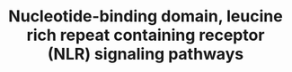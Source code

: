 ---
annotations:
- id: PW:0000003
  parent: signaling pathway
  type: Pathway Ontology
  value: signaling pathway
- id: PW:0000819
  parent: signaling pathway
  type: Pathway Ontology
  value: signaling pathway in the innate immune response
authors:
- ReactomeTeam
- Egonw
- Anwesha
- Ryanmiller
description: The innate immune system is the first line of defense against invading
  microorganisms, a broad specificity response characterized by the recruitment and
  activation of phagocytes and the release of anti-bacterial peptides. The receptors
  involved recognize conserved molecules present in microbes called pathogen-associated
  molecular patterns (PAMPs), and/or molecules that are produced as a result of tissue
  injury, the damage associated molecular pattern molecules (DAMPs). PAMPs are essential
  to the pathogen and therefore unlikely to vary. Examples are lipopolysaccharide
  (LPS), peptidoglycans (PGNs) and viral RNA. DAMPs include intracellular proteins,
  such as heat-shock proteins and extracellular matrix proteins released by tissue
  injury, such as hyaluronan fragments. Non-protein DAMPs include ATP, uric acid,
  heparin sulfate and dsDNA. The receptors for these factors are referred to collectively
  as pathogen- or pattern-recognition receptors (PRRs). The best studied of these
  are the membrane-associated Toll-like receptor family. Less well studied but more
  numerous are the intracellular nucleotide-binding domain, leucine rich repeat containing
  receptors (NLRs) also called nucleotide binding oligomerization domain (NOD)-like
  receptors, a family with over 20 members in humans and over 30 in mice. These recognise
  PAMPs/DAMPs from phagocytosed microorganisms or from intracellular infections (Kobayashi
  et al. 2003, Proell et al. 2008, Wilmanski et al. 2008). Some NLRs are involved
  in process unrelated to pathogen detection such as tissue homeostasis, apoptosis,
  graft-versus-host disease and early development (Kufer & Sansonetti 2011). <br><br><br>Structurally
  NLRs can be subdivided into the caspase-recruitment domain (CARD)-containing NLRCs
  (NODs) and the pyrin domain (PYD)-containing NLRPs (NALPs), plus outliers including
  ice protease (caspase-1) activating factor (IPAF) (Martinon & Tschopp, 2005). In
  practical terms, NLRs can be divided into the relatively well characterized NOD1/2
  which signal via RIP2 primarily to NFkappaB, and the remainder, some of which participate
  in macromolecular structures called Inflammasomes that activate caspases. Mutations
  in several members of the NLR protein family have been linked to inflammatory diseases,
  suggesting these molecules play important roles in maintaining host-pathogen interactions
  and inflammatory responses.<br><br><br>Most NLRs have a tripartite structure consisting
  of a variable amino-terminal domain, a central nucleotide-binding oligomerization
  domain (NOD or NACHT) that is believed to mediate the formation of self oligomers,
  and a carboxy-terminal leucine-rich repeat (LRR) that detects PAMPs/DAMPs. In most
  cases the amino-terminal domain includes protein-interaction modules, such as CARD
  or PYD, some harbour baculovirus inhibitor repeat (BIR) or other domains. For most
  characterised NLRs these domains have been attributed to downstream signaling<br><br>Under
  resting conditions, NLRs are thought to be present  in an autorepressed form, with
  the LRR folded back onto the NACHT domain preventing oligomerization. Accessory
  proteins may help maintain the inactive state. PAMP/DAMP exposure is thought to
  triggers conformational changes that expose the NACHT domain enabling oligomerization
  and recruitment of effectors, though it should be noted that due to the lack of
  availability of structural data, the mechanistic details of NLR activation remain
  largely elusive.<br><br>New terminology for NOD-like receptors was adopted by the
  Human Genome Organization (HUGO) in 2008 to standardize the nomenclature of NLRs.
  The acronym NLR, once standing for NOD-like receptor, now is an abbreviation of
  'nucleotide-binding domain, leucine-rich repeat containing' protein. The term NOD-like
  receptor is officially outdated and replaced by NLRC where the C refers to the CARD
  domain. However the official gene symbols for NOD1 and NOD2 still contain NOD and
  this general term is still widely used.  View original pathway at [http://www.reactome.org/PathwayBrowser/#DIAGRAM=168643
  Reactome].
last-edited: 2021-01-25
organisms:
- Homo sapiens
redirect_from:
- /index.php/Pathway:WP2763
- /instance/WP2763
revision: null
schema-jsonld:
- '@context': https://schema.org/
  '@id': https://wikipathways.github.io/pathways/WP2763.html
  '@type': Dataset
  creator:
    '@type': Organization
    name: WikiPathways
  description: The innate immune system is the first line of defense against invading
    microorganisms, a broad specificity response characterized by the recruitment
    and activation of phagocytes and the release of anti-bacterial peptides. The receptors
    involved recognize conserved molecules present in microbes called pathogen-associated
    molecular patterns (PAMPs), and/or molecules that are produced as a result of
    tissue injury, the damage associated molecular pattern molecules (DAMPs). PAMPs
    are essential to the pathogen and therefore unlikely to vary. Examples are lipopolysaccharide
    (LPS), peptidoglycans (PGNs) and viral RNA. DAMPs include intracellular proteins,
    such as heat-shock proteins and extracellular matrix proteins released by tissue
    injury, such as hyaluronan fragments. Non-protein DAMPs include ATP, uric acid,
    heparin sulfate and dsDNA. The receptors for these factors are referred to collectively
    as pathogen- or pattern-recognition receptors (PRRs). The best studied of these
    are the membrane-associated Toll-like receptor family. Less well studied but more
    numerous are the intracellular nucleotide-binding domain, leucine rich repeat
    containing receptors (NLRs) also called nucleotide binding oligomerization domain
    (NOD)-like receptors, a family with over 20 members in humans and over 30 in mice.
    These recognise PAMPs/DAMPs from phagocytosed microorganisms or from intracellular
    infections (Kobayashi et al. 2003, Proell et al. 2008, Wilmanski et al. 2008).
    Some NLRs are involved in process unrelated to pathogen detection such as tissue
    homeostasis, apoptosis, graft-versus-host disease and early development (Kufer
    & Sansonetti 2011). <br><br><br>Structurally NLRs can be subdivided into the caspase-recruitment
    domain (CARD)-containing NLRCs (NODs) and the pyrin domain (PYD)-containing NLRPs
    (NALPs), plus outliers including ice protease (caspase-1) activating factor (IPAF)
    (Martinon & Tschopp, 2005). In practical terms, NLRs can be divided into the relatively
    well characterized NOD1/2 which signal via RIP2 primarily to NFkappaB, and the
    remainder, some of which participate in macromolecular structures called Inflammasomes
    that activate caspases. Mutations in several members of the NLR protein family
    have been linked to inflammatory diseases, suggesting these molecules play important
    roles in maintaining host-pathogen interactions and inflammatory responses.<br><br><br>Most
    NLRs have a tripartite structure consisting of a variable amino-terminal domain,
    a central nucleotide-binding oligomerization domain (NOD or NACHT) that is believed
    to mediate the formation of self oligomers, and a carboxy-terminal leucine-rich
    repeat (LRR) that detects PAMPs/DAMPs. In most cases the amino-terminal domain
    includes protein-interaction modules, such as CARD or PYD, some harbour baculovirus
    inhibitor repeat (BIR) or other domains. For most characterised NLRs these domains
    have been attributed to downstream signaling<br><br>Under resting conditions,
    NLRs are thought to be present  in an autorepressed form, with the LRR folded
    back onto the NACHT domain preventing oligomerization. Accessory proteins may
    help maintain the inactive state. PAMP/DAMP exposure is thought to triggers conformational
    changes that expose the NACHT domain enabling oligomerization and recruitment
    of effectors, though it should be noted that due to the lack of availability of
    structural data, the mechanistic details of NLR activation remain largely elusive.<br><br>New
    terminology for NOD-like receptors was adopted by the Human Genome Organization
    (HUGO) in 2008 to standardize the nomenclature of NLRs. The acronym NLR, once
    standing for NOD-like receptor, now is an abbreviation of 'nucleotide-binding
    domain, leucine-rich repeat containing' protein. The term NOD-like receptor is
    officially outdated and replaced by NLRC where the C refers to the CARD domain.
    However the official gene symbols for NOD1 and NOD2 still contain NOD and this
    general term is still widely used.  View original pathway at [http://www.reactome.org/PathwayBrowser/#DIAGRAM=168643
    Reactome].
  keywords:
  - 2xHC-TXN
  - '2xHC-TXN '
  - AAMP
  - 'AAMP '
  - AAMP:NOD2
  - ADP
  - AIM2
  - 'AIM2 '
  - 'APP(672-711) '
  - ATP
  - 'ATP '
  - ATP:P2X7
  - ATP:P2X7 oligomer
  - Activated TAK
  - 'Alpha-hemolysin '
  - 'Asb '
  - 'BCL2 '
  - 'BCL2L1 '
  - 'BIRC2 '
  - 'BIRC3 '
  - Bcl-2/Bcl-X(L)
  - Bcl-2/Bcl-X(L):NLRP1
  - CARD9
  - 'CARD9 '
  - CASP1(1-404)
  - 'CASP1(1-404) '
  - 'CASP2(2-452) '
  - 'CASP4(?-377) '
  - 'CASP8(1-479) '
  - 'CASP9(1-416) '
  - 'CHUK '
  - CHUK:IKBKB:IKBKG
  - CYLD
  - Double-stranded DNA
  - 'Double-stranded DNA '
  - 'Flagellin '
  - HSP90AB1
  - 'HSP90AB1 '
  - 'HUA '
  - 'IKBKB '
  - IKBKG
  - 'IKBKG '
  - IKBKG:p-S176,S180-CHUK:p-S177,S181-IKBKB
  - IPAF
  - IPAF elicitors
  - IPAF elicitors:NLRC4
  - 'ITCH '
  - K+
  - K63polyUb
  - 'K63polyUb '
  - 'K63polyUb-TRAF6 '
  - Long prodomain
  - MAP2K6
  - 'MAP3K7 '
  - 'MAPK11 '
  - 'MAPK12 '
  - 'MAPK13 '
  - 'MAPK14 '
  - MDP
  - 'MDP '
  - MDP:NLRP1
  - MDP:NLRP1:ATP
  - MDP:NOD2
  - MDP:NOD2 oligomer
  - 'MEFV '
  - 'NFKB1(1-433) '
  - 'NFKB2(1-454) '
  - NFkB Complex
  - NLRC4
  - 'NLRC4 '
  - NLRP1
  - 'NLRP1 '
  - NLRP3
  - 'NLRP3 '
  - NLRP3 elicitor
  - NLRP3 elicitor small
  - 'NLRP3 elicitors:NLRP3 oligomer '
  - NLRP3 gene
  - NLRP3:SUGT1:HSP90
  - NOD1
  - 'NOD1 '
  - NOD1:iE-DAP
  - NOD1:iE-DAP oligomer
  - NOD1:iE-DAP:Long
  - NOD2
  - 'NOD2 '
  - Oxidized
  - P2RX7
  - 'P2RX7 '
  - PAMP:NOD
  - PAMP:NOD oligomer
  - PANX1
  - 'PANX1 '
  - 'PSTPIP1 '
  - PSTPIP1 trimer
  - PSTPIP1 trimer:Pyrin
  - PYCARD
  - 'PYCARD '
  - Phospho-p38 MAPK
  - Pyrin trimer
  - Pyrin trimer:ASC
  - 'RELA '
  - RIP2 ubiquitin
  - RIPK2
  - 'RIPK2 '
  - ROS
  - SUGT1
  - 'SUGT1 '
  - SUGT1:HSP90
  - 'SiO2 '
  - 'TAB1 '
  - 'TAB2 '
  - 'TAB3 '
  - TAK1 complex
  - TNFAIP3
  - 'TRAF6 '
  - TRAF6 E3/E2
  - TXN
  - 'TXN '
  - TXNIP
  - 'TXNIP '
  - TXNIP:NLRP3
  - Thioredoxin:TXNIP
  - 'UBE2N '
  - 'UBE2V1 '
  - 'Ub-209-RIPK2 '
  - 'Ub-285-IKBKG '
  - caspases
  - complex
  - complexes
  - dsDNA:AIM2
  - dsDNA:AIM2 oligomer
  - 'dsDNA:AIM2 oligomer '
  - elicitors:NLRC4:Procaspase-1
  - elicitors:NLRP3
  - iE-DAP
  - 'iE-DAP '
  - ligases
  - molecules
  - molecules:NLRP3
  - oligomer
  - oligomer:ASC
  - oligomer:ASC:Procaspase-1
  - oligomer:K63-polyUb-RIP2:NEMO
  - oligomer:K63-polyUb-RIP2:NEMO:TAK1 complex
  - oligomer:K63-polyUb-RIP2:NEMO:activated TAK1 complex
  - oligomer:Pannexin-1
  - oligomer:RIP2
  - oligomer:RIP2:CARD9
  - oligomer:RIP2:K63-pUb-K285-NEMO
  - oligomer:RIP2:NEMO
  - 'p-2S,S376,T,T209,T387-IRAK1 '
  - 'p-IRAK2 '
  - 'p-S176,S180-CHUK '
  - 'p-S177,S181-IKBKB '
  - p-S207,T211-MAP2K6
  - 'p-T180,Y182-MAPK11 '
  - 'p-T180,Y182-MAPK13 '
  - 'p-T180,Y182-MAPK14 '
  - 'p-T183,Y185-MAPK12 '
  - 'p-T184,T187-MAP3K7 '
  - p38 MAPK
  - 'prgJ '
  - prodomain caspases
  - proteins
  - proteins:NLRP3
  - thioredoxin:TXNIP
  - trimer
  - ubiquitin ligase
  license: CC0
  name: Nucleotide-binding domain, leucine rich repeat containing receptor (NLR) signaling
    pathways
seo: CreativeWork
title: Nucleotide-binding domain, leucine rich repeat containing receptor (NLR) signaling
  pathways
wpid: WP2763
---
